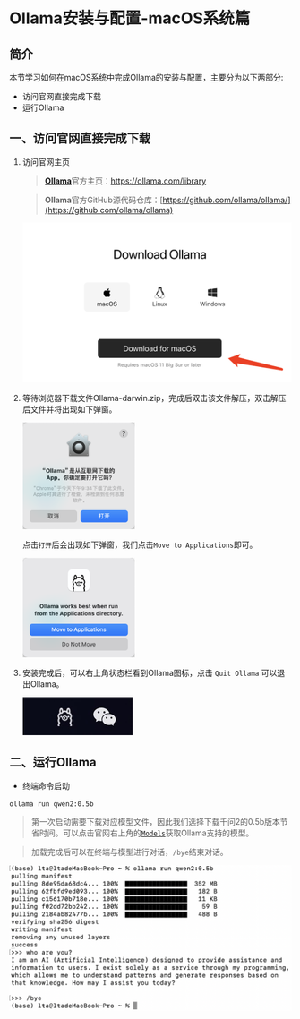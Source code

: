 # Ollama安装与配置-macOS系统篇

## 简介

本节学习如何在macOS系统中完成Ollama的安装与配置，主要分为以下两部分:

* 访问官网直接完成下载
* 运行Ollama

## 一、访问官网直接完成下载

1. 访问官网主页

   > [**Ollama**](https://ollama.com/download)官方主页：https://ollama.com/library

   > **Ollama**官方GitHub源代码仓库：[https://github.com/ollama/ollama/](https://github.com/ollama/ollama)
   >

   <div style="text-align:center"><img src="../images/C2-1-1.png" width="600"/></div>

2. 等待浏览器下载文件Ollama-darwin.zip，完成后双击该文件解压，双击解压后文件并将出现如下弹窗。

   <img src="../images/C2-1-2.png" width="200"/>

   点击`打开`后会出现如下弹窗，我们点击`Move to Applications`即可。

   <img src="../images/C2-1-3.png" width="200"/>
3. 安装完成后，可以右上角状态栏看到Ollama图标，点击 `Quit Ollama` 可以退出Ollama。

   ![](../images/C2-1-4.jpg)

## 二、运行Ollama

- 终端命令启动

```bash
ollama run qwen2:0.5b
```
> 第一次启动需要下载对应模型文件，因此我们选择下载千问2的0.5b版本节省时间。可以点击官网右上角的[`Models`](https://ollama.com/library)获取Ollama支持的模型。

> 加载完成后可以在终端与模型进行对话，`/bye`结束对话。

<div style="text-align:center"><img src="../images/C2-1-5.png" width="600"/></div>